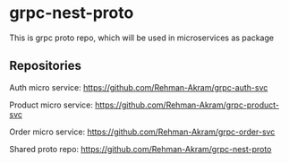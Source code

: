 # grpc-nest-proto
This is grpc proto repo, which will be used in microservices as package


## Repositories

Auth micro service: https://github.com/Rehman-Akram/grpc-auth-svc

Product micro service: https://github.com/Rehman-Akram/grpc-product-svc

Order micro service: https://github.com/Rehman-Akram/grpc-order-svc

Shared proto repo: https://github.com/Rehman-Akram/grpc-nest-proto
